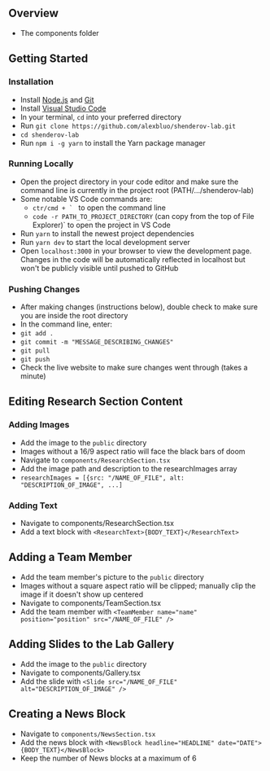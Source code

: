 ## Overview

- The components folder

## Getting Started

### Installation

- Install [Node.js](https://nodejs.org/en/download/) and [Git](https://git-scm.com/downloads)
- Install [Visual Studio Code](https://code.visualstudio.com/download)
- In your terminal, `cd` into your preferred directory
- Run `git clone https://github.com/alexbluo/shenderov-lab.git`
- `cd shenderov-lab`
- Run `npm i -g yarn` to install the Yarn package manager

### Running Locally

- Open the project directory in your code editor and make sure the command line is currently in the project root (PATH/.../shenderov-lab)
- Some notable VS Code commands are:
  - `` ctr/cmd + `  `` to open the command line
  - `code -r PATH_TO_PROJECT_DIRECTORY` (can copy from the top of File Explorer)` to open the project in VS Code
- Run `yarn` to install the newest project dependencies
- Run `yarn dev` to start the local development server
- Open `localhost:3000` in your browser to view the development page. Changes in the code will be automatically reflected in localhost but won't be publicly visible until pushed to GitHub

### Pushing Changes

- After making changes (instructions below), double check to make sure you are inside the root directory
- In the command line, enter:
- `git add .`
- `git commit -m "MESSAGE_DESCRIBING_CHANGES"`
- `git pull`
- `git push`
- Check the live website to make sure changes went through (takes a minute)

## Editing Research Section Content

### Adding Images

- Add the image to the `public` directory
- Images without a 16/9 aspect ratio will face the black bars of doom
- Navigate to `components/ResearchSection.tsx`
- Add the image path and description to the researchImages array
- `researchImages = [{src: "/NAME_OF_FILE", alt: "DESCRIPTION_OF_IMAGE", ...]`

### Adding Text

- Navigate to components/ResearchSection.tsx
- Add a text block with `<ResearchText>{BODY_TEXT}</ResearchText>`

## Adding a Team Member

- Add the team member's picture to the `public` directory
- Images without a square aspect ratio will be clipped; manually clip the image if it doesn't show up centered
- Navigate to components/TeamSection.tsx
- Add the team member with `<TeamMember name="name" position="position" src="/NAME_OF_FILE" />`

## Adding Slides to the Lab Gallery

- Add the image to the `public` directory
- Navigate to components/Gallery.tsx
- Add the slide with `<Slide src="/NAME_OF_FILE" alt="DESCRIPTION_OF_IMAGE" />`

## Creating a News Block

- Navigate to `components/NewsSection.tsx`
- Add the news block with `<NewsBlock headline="HEADLINE" date="DATE">{BODY_TEXT}</NewsBlock>`
- Keep the number of News blocks at a maximum of 6
